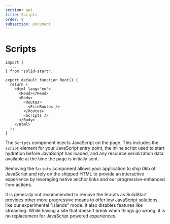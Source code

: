 ```yaml
---
section: api
title: Scripts
order: 8
subsection: Document
---
```


# Scripts

```tsx
import {
  ...
} from "solid-start";

export default function Root() {
  return (
    <Html lang="en">
      <Head></Head>
      <Body>
        <Routes>
          <FileRoutes />
        </Routes>
        <Scripts />
      </Body>
    </Html>
  );
}
```

The `Scripts` component injects JavaScript on the page. This includes the `script` element for your JavaScript entry point, the inline script used to start hydration before JavaScript has loaded, and any resource serialization data available at the time the page is initially sent.

Removing the `Scripts` component allows your application to ship 0kb of JavaScript and rely on the shipped HTML to provide an interactive experience by leveraging native anchor links and our progressive-enhanced `Form` actions.

<aside title="Don't remove the Scripts" type="warning">
It is generally not recommended to remove the Scripts as SolidStart provides other more progressive means to offer low JavaScript solutions, like our experimental "islands" mode. It also disables features like streaming. While having a site that doesn't break when things go wrong, it is no replacement for JavaScript powered experiences.
</aside>